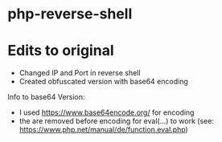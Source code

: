 # php-reverse-shell


# Edits to original
- Changed IP and Port in reverse shell
- Created obfuscated version with base64 encoding

Info to base64 Version:
- I used https://www.base64encode.org/ for encoding
- the <?php and ?> are removed before encoding for eval(...) to work (see: https://www.php.net/manual/de/function.eval.php)
